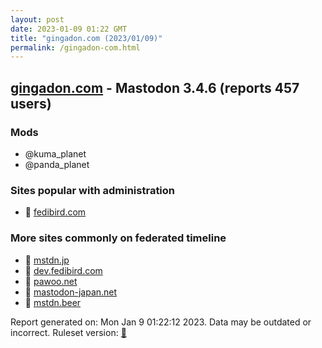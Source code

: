 ```yaml
---
layout: post
date: 2023-01-09 01:22 GMT
title: "gingadon.com (2023/01/09)"
permalink: /gingadon-com.html
---
```



## [gingadon.com](https://gingadon.com) - Mastodon 3.4.6 (reports 457 users)

### Mods
 * @kuma_planet
 * @panda_planet

### Sites popular with administration

* 🐘 [fedibird.com](/fedibird-com.html)

### More sites commonly on federated timeline

* 🐘 [mstdn.jp](/mstdn-jp.html)
* 🐘 [dev.fedibird.com](/dev-fedibird-com.html)
* 🚫 [pawoo.net](/pawoo-net.html)
* 🐘 [mastodon-japan.net](/mastodon-japan-net.html)
* 🐘 [mstdn.beer](/mstdn-beer.html)

Report generated on: Mon Jan  9 01:22:12 2023. Data may be outdated or incorrect.
Ruleset version: [🏀](/version-basketball)

